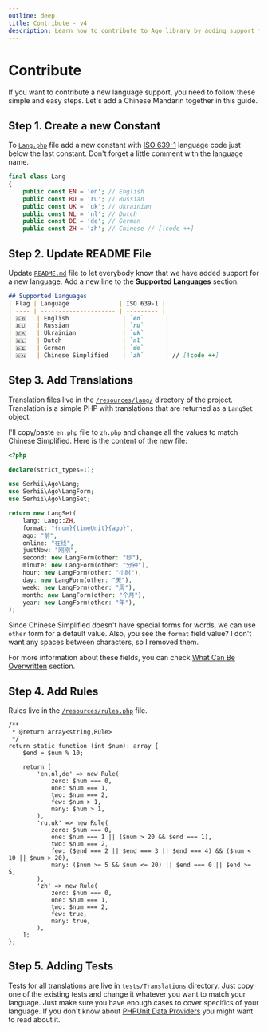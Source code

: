 ```yaml
---
outline: deep
title: Contribute - v4
description: Learn how to contribute to Ago library by adding support for a new language
---
```


# Contribute
If you want to contribute a new language support, you need to follow these simple and easy steps. Let's add a Chinese Mandarin together in this guide.

## Step 1. Create a new Constant
To [`Lang.php`](https://github.com/php-ago/ago/blob/main/src/Lang.php) file add a new constant with [ISO 639-1](https://en.wikipedia.org/wiki/List_of_ISO_639-1_codes) language code just below the last constant. Don't forget a little comment with the language name.

```php
final class Lang
{
    public const EN = 'en'; // English
    public const RU = 'ru'; // Russian
    public const UK = 'uk'; // Ukrainian
    public const NL = 'nl'; // Dutch
    public const DE = 'de'; // German
    public const ZH = 'zh'; // Chinese // [!code ++]
```

## Step 2. Update README File
Update [`README.md`](https://github.com/php-ago/ago/blob/main/README.md) file to let everybody know that we have added support for a new language. Add a new line to the **Supported Languages** section.

```md
## Supported Languages
| Flag | Language              | ISO 639-1 |
| ---- | --------------------- | --------- |
| 🇬🇧   | English               | `en`      |
| 🇷🇺   | Russian               | `ru`      |
| 🇺🇦   | Ukrainian             | `uk`      |
| 🇳🇱   | Dutch                 | `nl`      |
| 🇩🇪   | German                | `de`      |
| 🇨🇳   | Chinese Simplified    | `zh`      | // [!code ++]
```

## Step 3. Add Translations
Translation files live in the [`/resources/lang/`](https://github.com/php-ago/ago/tree/main/resources/lang) directory of the project. Translation is a simple PHP with translations that are returned as a `LangSet` object.

I'll copy/paste `en.php` file to `zh.php` and change all the values to match Chinese Simplified. Here is the content of the new file:

```php
<?php

declare(strict_types=1);

use Serhii\Ago\Lang;
use Serhii\Ago\LangForm;
use Serhii\Ago\LangSet;

return new LangSet(
    lang: Lang::ZH,
    format: "{num}{timeUnit}{ago}",
    ago: "前",
    online: "在线",
    justNow: "刚刚",
    second: new LangForm(other: "秒"),
    minute: new LangForm(other: "分钟"),
    hour: new LangForm(other: "小时"),
    day: new LangForm(other: "天"),
    week: new LangForm(other: "周"),
    month: new LangForm(other: "个月"),
    year: new LangForm(other: "年"),
);
```

Since Chinese Simplified doesn't have special forms for words, we can use `other` form for a default value. Also, you see the `format` field value? I don't want any spaces between characters, so I removed them.

For more information about these fields, you can check [What Can Be Overwritten](/v4/configurations.html#what-can-be-overwritten) section.

## Step 4. Add Rules
Rules live in the [`/resources/rules.php`](https://github.com/php-ago/ago/blob/main/resources/rules.php) file.

```php{22-28}
/**
 * @return array<string,Rule>
 */
return static function (int $num): array {
    $end = $num % 10;

    return [
        'en,nl,de' => new Rule(
            zero: $num === 0,
            one: $num === 1,
            two: $num === 2,
            few: $num > 1,
            many: $num > 1,
        ),
        'ru,uk' => new Rule(
            zero: $num === 0,
            one: $num === 1 || ($num > 20 && $end === 1),
            two: $num === 2,
            few: ($end === 2 || $end === 3 || $end === 4) && ($num < 10 || $num > 20),
            many: ($num >= 5 && $num <= 20) || $end === 0 || $end >= 5,
        ),
        'zh' => new Rule(
            zero: $num === 0,
            one: $num === 1,
            two: $num === 2,
            few: true,
            many: true,
        ),
    ];
};
```

## Step 5. Adding Tests
Tests for all translations are live in `tests/Translations` directory. Just copy one of the existing tests and change it whatever you want to match your language. Just make sure you have enough cases to cover specifics of your language. If you don't know about [PHPUnit Data Providers](https://phpunit.de/manual/3.7/en/writing-tests-for-phpunit.html) you might want to read about it.